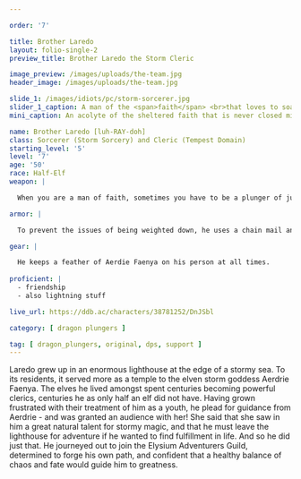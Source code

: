 ```yaml
---

order: '7'

title: Brother Laredo
layout: folio-single-2
preview_title: Brother Laredo the Storm Cleric

image_preview: /images/uploads/the-team.jpg
header_image: /images/uploads/the-team.jpg

slide_1: /images/idiots/pc/storm-sorcerer.jpg
slider_1_caption: A man of the <span>faith</span> <br>that loves to soar across the <span>skies</span>
mini_caption: An acolyte of the sheltered faith that is never closed minded on what is right and wrong.

name: Brother Laredo [luh-RAY-doh]
class: Sorcerer (Storm Sorcery) and Cleric (Tempest Domain)
starting_level: '5'
level: '7'
age: '50'
race: Half-Elf
weapon: |

  When you are a man of faith, sometimes you have to be a plunger of justice and a mace is perfect for doing just that. It helps with his use of lightning control as a rod that directs the blast to the foe.

armor: |

  To prevent the issues of being weighted down, he uses a chain mail and shield combo for defesne. The armor is fitting of his faith, nothing too heavy and nothing too light to prevent him from smacking the faith across your face.

gear: |

  He keeps a feather of Aerdie Faenya on his person at all times.
  
proficient: |
  - friendship
  - also lightning stuff

live_url: https://ddb.ac/characters/38781252/DnJSbl

category: [ dragon plungers ]

tag: [ dragon_plungers, original, dps, support ] 
---
```


Laredo grew up in an enormous lighthouse at the edge of a stormy sea. To its residents, it served more as a temple to the elven storm goddess Aerdrie Faenya. The elves he lived amongst spent centuries becoming powerful clerics, centuries he as only half an elf did not have. Having grown frustrated with their treatment of him as a youth, he plead for guidance from Aerdrie - and was granted an audience with her! She said that she saw in him a great natural talent for stormy magic, and that he must leave the lighthouse for adventure if he wanted to find fulfillment in life. And so he did just that. He journeyed out to join the Elysium Adventurers Guild, determined to forge his own path, and confident that a healthy balance of chaos and fate would guide him to greatness.